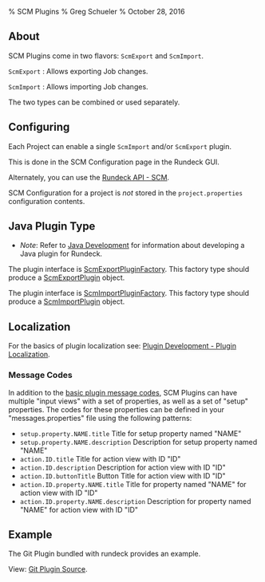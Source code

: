 % SCM Plugins
% Greg Schueler
% October 28, 2016


## About

SCM Plugins come in two flavors: `ScmExport` and `ScmImport`.

`ScmExport`
:    Allows exporting Job changes.

`ScmImport`
:    Allows importing Job changes.

The two types can be combined or used separately.

## Configuring

Each Project can enable a single `ScmImport` and/or `ScmExport` plugin.

This is done in the SCM Configuration page in the Rundeck GUI.

Alternately, you can use the [Rundeck API - SCM](../api/index.html#scm).

SCM Configuration for a project is *not* stored in the `project.properties`
configuration contents.


## Java Plugin Type

* *Note*: Refer to [Java Development](plugin-development.html#java-plugin-development) for information about developing a Java plugin for Rundeck.

The plugin interface is [ScmExportPluginFactory](${javadocbase}/com/dtolabs/rundeck/plugins/scm/ScmExportPluginFactory.html).
This factory type should produce a [ScmExportPlugin][] object.

The plugin interface is [ScmImportPluginFactory](${javadocbase}/com/dtolabs/rundeck/plugins/scm/ScmImportPluginFactory.html).
This factory type should produce a [ScmImportPlugin][] object.

[ScmExportPlugin]: ${javadocbase}/com/dtolabs/rundeck/plugins/scm/ScmExportPlugin.html
[ScmImportPlugin]: ${javadocbase}/com/dtolabs/rundeck/plugins/scm/ScmImportPlugin.html

## Localization

For the basics of plugin localization see: [Plugin Development - Plugin Localization][].

### Message Codes

In addition to the [basic plugin message codes][codes], SCM Plugins can have multiple "input views" with a set of properties,
as well as a set of "setup" properties.
The codes for these properties can be defined in your "messages.properties"
file using the following patterns:

* `setup.property.NAME.title` Title for setup property named "NAME"
* `setup.property.NAME.description` Description for setup property named "NAME"
* `action.ID.title` Title for action view with ID "ID"
* `action.ID.description` Description for action view with ID "ID"
* `action.ID.buttonTitle` Button Title for action view with ID "ID"
* `action.ID.property.NAME.title` Title for property named "NAME" for action view with ID "ID"
* `action.ID.property.NAME.description` Description for property named "NAME" for action view with ID "ID"


[Plugin Development - Plugin Localization]: plugin-development.html#plugin-localization
[codes]: plugin-development.html#defining-plugin-localization-messages

## Example

The Git Plugin bundled with rundeck provides an example.

View: [Git Plugin Source][].

[Git Plugin Source]: https://github.com/rundeck/rundeck/tree/master/plugins/git-plugin